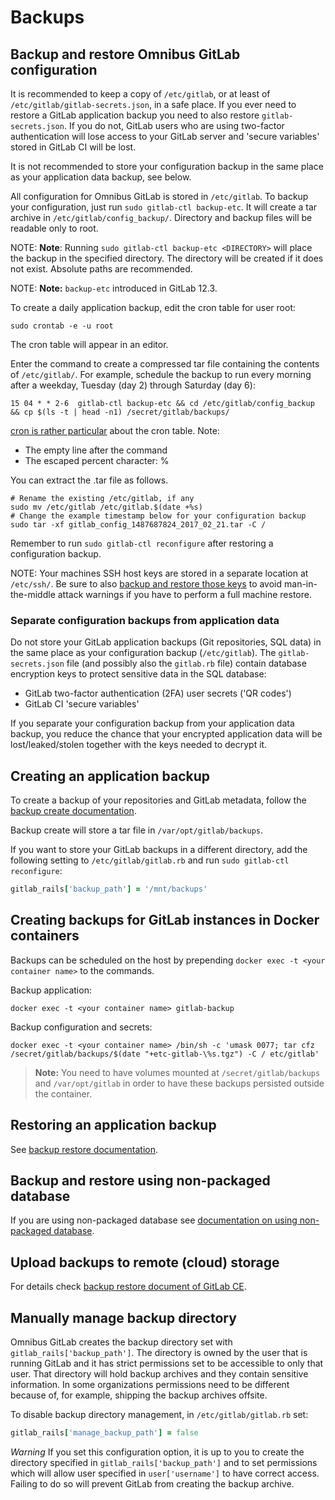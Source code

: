 # Backups

## Backup and restore Omnibus GitLab configuration

It is recommended to keep a copy of `/etc/gitlab`, or at least of
`/etc/gitlab/gitlab-secrets.json`, in a safe place. If you ever
need to restore a GitLab application backup you need to also restore
`gitlab-secrets.json`. If you do not, GitLab users who are using
two-factor authentication will lose access to your GitLab server
and 'secure variables' stored in GitLab CI will be lost.

It is not recommended to store your configuration backup in the
same place as your application data backup, see below.

All configuration for Omnibus GitLab is stored in `/etc/gitlab`. To backup your
configuration, just run `sudo gitlab-ctl backup-etc`. It will create a tar
archive in `/etc/gitlab/config_backup/`. Directory and backup files will be
readable only to root.

NOTE: **Note**: Running `sudo gitlab-ctl backup-etc <DIRECTORY>` will place
the backup in the specified directory. The directory will be created if it
does not exist. Absolute paths are recommended.

NOTE: **Note:** `backup-etc` introduced in GitLab 12.3.

To create a daily application backup, edit the cron table for user root:

```shell
sudo crontab -e -u root
```

The cron table will appear in an editor.

Enter the command to create a compressed tar file containing the contents of
`/etc/gitlab/`.  For example, schedule the backup to run every morning after a
weekday, Tuesday (day 2) through Saturday (day 6):

```
15 04 * * 2-6  gitlab-ctl backup-etc && cd /etc/gitlab/config_backup && cp $(ls -t | head -n1) /secret/gitlab/backups/
```

[cron is rather particular](http://www.pantz.org/software/cron/croninfo.html)
about the cron table. Note:

- The empty line after the command
- The escaped percent character:  \%

You can extract the .tar file as follows.

```shell
# Rename the existing /etc/gitlab, if any
sudo mv /etc/gitlab /etc/gitlab.$(date +%s)
# Change the example timestamp below for your configuration backup
sudo tar -xf gitlab_config_1487687824_2017_02_21.tar -C /
```

Remember to run `sudo gitlab-ctl reconfigure` after restoring a configuration
backup.

NOTE: Your machines SSH host keys are stored in a separate location at `/etc/ssh/`. Be sure to also [backup and restore those keys](https://superuser.com/questions/532040/copy-ssh-keys-from-one-server-to-another-server/532079#532079) to avoid man-in-the-middle attack warnings if you have to perform a full machine restore.

### Separate configuration backups from application data

Do not store your GitLab application backups (Git repositories, SQL
data) in the same place as your configuration backup (`/etc/gitlab`).
The `gitlab-secrets.json` file (and possibly also the `gitlab.rb`
file) contain database encryption keys to protect sensitive data
in the SQL database:

- GitLab two-factor authentication (2FA) user secrets ('QR codes')
- GitLab CI 'secure variables'

If you separate your configuration backup from your application data backup,
you reduce the chance that your encrypted application data will be
lost/leaked/stolen together with the keys needed to decrypt it.

## Creating an application backup

To create a backup of your repositories and GitLab metadata, follow the
[backup create documentation](https://docs.gitlab.com/ee/raketasks/backup_restore.html#creating-a-backup-of-the-gitlab-system).

Backup create will store a tar file in `/var/opt/gitlab/backups`.

If you want to store your GitLab backups in a different directory, add the
following setting to `/etc/gitlab/gitlab.rb` and run `sudo gitlab-ctl
reconfigure`:

```ruby
gitlab_rails['backup_path'] = '/mnt/backups'
```

## Creating backups for GitLab instances in Docker containers

Backups can be scheduled on the host by prepending `docker exec -t <your container name>` to the commands.

Backup application:

```shell
docker exec -t <your container name> gitlab-backup
```

Backup configuration and secrets:

```shell
docker exec -t <your container name> /bin/sh -c 'umask 0077; tar cfz /secret/gitlab/backups/$(date "+etc-gitlab-\%s.tgz") -C / etc/gitlab'
```

>**Note:**
You need to have volumes mounted at `/secret/gitlab/backups` and `/var/opt/gitlab`
in order to have these backups persisted outside the container.

## Restoring an application backup

See [backup restore documentation](https://docs.gitlab.com/ee/raketasks/backup_restore.html#restore-for-omnibus-installations).

## Backup and restore using non-packaged database

If you are using non-packaged database see [documentation on using non-packaged database](database.md#using-a-non-packaged-postgresql-database-management-server).

## Upload backups to remote (cloud) storage

For details check [backup restore document of GitLab CE](https://docs.gitlab.com/ee/raketasks/backup_restore.html#uploading-backups-to-a-remote-cloud-storage).

## Manually manage backup directory

Omnibus GitLab creates the backup directory set with `gitlab_rails['backup_path']`. The directory is owned by the user that is running GitLab and it has strict permissions set to be accessible to only that user.
That directory will hold backup archives and they contain sensitive information.
In some organizations permissions need to be different because of, for example, shipping the backup archives offsite.

To disable backup directory management, in `/etc/gitlab/gitlab.rb` set:

```ruby
gitlab_rails['manage_backup_path'] = false
```

*Warning* If you set this configuration option, it is up to you to create the directory specified in `gitlab_rails['backup_path']` and to set permissions
which will allow user specified in `user['username']` to have correct access. Failing to do so will prevent GitLab from creating the backup archive.

